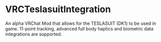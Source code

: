 # VRCTeslasuitIntegration
An alpha VRChat Mod that allows for the TESLASUIT (DK1) to be used in game. 11-point tracking, advanced full body haptics and biometric data integrations are supported.
